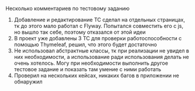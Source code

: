 Несколько комментариев по тестовому заданию

1) Добавление и редактирование ТС сделал на отдельных страницах, тк до этого мало работал с Flyway. Попытался совместить его с js, но вышло так себе, поэтому отказался от этой идеи
2) В проект уже добавлены 3 ТС для проверки работоспособности с помощью Thymeleaf, решил, что этого будет достаточно
3) Не использовал абстрактные классы, тк при реализации не увидел в них необходимости, а использование ради использования делать не очень хотелось. Могу при необходимости выполнить другое тестовое задание и показать там умение с ними работать
4) Проверил на нескольких кейсах, никаких багов в приложении не обнаружил
